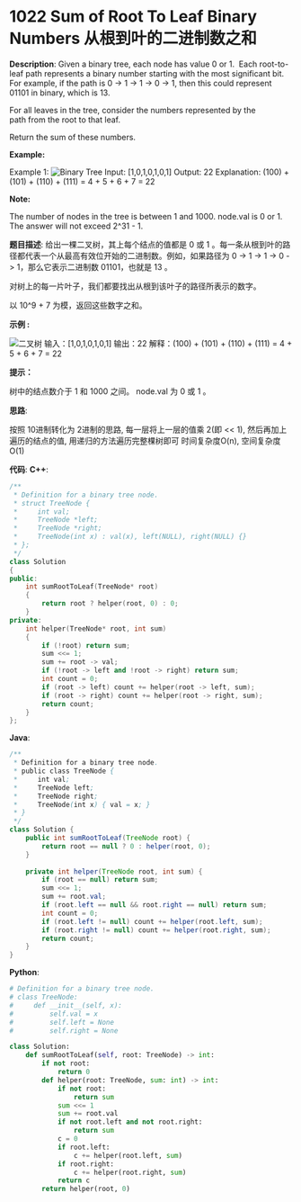 # 1022 Sum of Root To Leaf Binary Numbers 从根到叶的二进制数之和

__Description__:
Given a binary tree, each node has value 0 or 1.  Each root-to-leaf path represents a binary number starting with the most significant bit.  For example, if the path is 0 -> 1 -> 1 -> 0 -> 1, then this could represent 01101 in binary, which is 13.

For all leaves in the tree, consider the numbers represented by the path from the root to that leaf.

Return the sum of these numbers.

__Example:__

Example 1:
![Binary Tree](https://assets.leetcode.com/uploads/2019/04/04/sum-of-root-to-leaf-binary-numbers.png)
Input: [1,0,1,0,1,0,1]
Output: 22
Explanation: (100) + (101) + (110) + (111) = 4 + 5 + 6 + 7 = 22

__Note:__

The number of nodes in the tree is between 1 and 1000.
node.val is 0 or 1.
The answer will not exceed 2^31 - 1.

__题目描述__:
给出一棵二叉树，其上每个结点的值都是 0 或 1 。每一条从根到叶的路径都代表一个从最高有效位开始的二进制数。例如，如果路径为 0 -> 1 -> 1 -> 0 -> 1，那么它表示二进制数 01101，也就是 13 。

对树上的每一片叶子，我们都要找出从根到该叶子的路径所表示的数字。

以 10^9 + 7 为模，返回这些数字之和。

__示例 :__

![二叉树](https://assets.leetcode.com/uploads/2019/04/04/sum-of-root-to-leaf-binary-numbers.png)
输入：[1,0,1,0,1,0,1]
输出：22
解释：(100) + (101) + (110) + (111) = 4 + 5 + 6 + 7 = 22

__提示：__

树中的结点数介于 1 和 1000 之间。
node.val 为 0 或 1 。

__思路__:

按照 10进制转化为 2进制的思路, 每一层将上一层的值乘 2(即 << 1), 然后再加上遍历的结点的值, 用递归的方法遍历完整棵树即可
时间复杂度O(n), 空间复杂度O(1)

__代码__:
__C++__:

```C++
/**
 * Definition for a binary tree node.
 * struct TreeNode {
 *     int val;
 *     TreeNode *left;
 *     TreeNode *right;
 *     TreeNode(int x) : val(x), left(NULL), right(NULL) {}
 * };
 */
class Solution 
{
public:
    int sumRootToLeaf(TreeNode* root) 
    {
        return root ? helper(root, 0) : 0;
    }
private:
    int helper(TreeNode* root, int sum)
    {
        if (!root) return sum;
        sum <<= 1;
        sum += root -> val;
        if (!root -> left and !root -> right) return sum;
        int count = 0;
        if (root -> left) count += helper(root -> left, sum);
        if (root -> right) count += helper(root -> right, sum);
        return count;
    }
};
```

__Java__:

```Java
/**
 * Definition for a binary tree node.
 * public class TreeNode {
 *     int val;
 *     TreeNode left;
 *     TreeNode right;
 *     TreeNode(int x) { val = x; }
 * }
 */
class Solution {
    public int sumRootToLeaf(TreeNode root) {
        return root == null ? 0 : helper(root, 0);
    }
    
    private int helper(TreeNode root, int sum) {
        if (root == null) return sum;
        sum <<= 1;
        sum += root.val;
        if (root.left == null && root.right == null) return sum;
        int count = 0;
        if (root.left != null) count += helper(root.left, sum);
        if (root.right != null) count += helper(root.right, sum);
        return count;
    }
}
```

__Python__:

```Python
# Definition for a binary tree node.
# class TreeNode:
#     def __init__(self, x):
#         self.val = x
#         self.left = None
#         self.right = None

class Solution:
    def sumRootToLeaf(self, root: TreeNode) -> int:
        if not root:
            return 0
        def helper(root: TreeNode, sum: int) -> int:
            if not root:
                return sum
            sum <<= 1
            sum += root.val
            if not root.left and not root.right:
                return sum
            c = 0
            if root.left:
                c += helper(root.left, sum)
            if root.right:
                c += helper(root.right, sum)
            return c
        return helper(root, 0)
```
